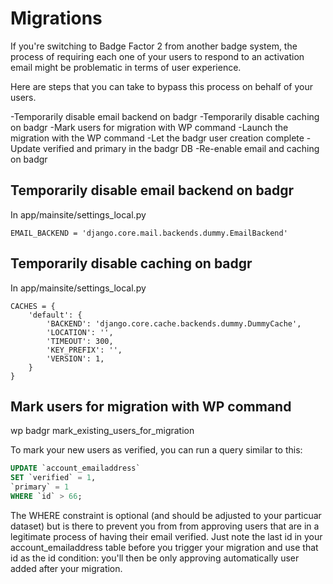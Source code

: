 # Migrations
If you're switching to Badge Factor 2 from another badge system, the process of requiring each one of your users to respond to an activation email might be problematic in terms of user experience.

Here are steps that you can take to bypass this process on behalf of your users.

-Temporarily disable email backend on badgr
-Temporarily disable caching on badgr
-Mark users for migration with WP command
-Launch the migration with the WP command
-Let the badgr user creation complete
-Update verified and primary in the badgr DB
-Re-enable email and caching on badgr

## Temporarily disable email backend on badgr
In app/mainsite/settings_local.py
```
EMAIL_BACKEND = 'django.core.mail.backends.dummy.EmailBackend'

```

## Temporarily disable caching on badgr
In app/mainsite/settings_local.py
```
CACHES = {
    'default': {
        'BACKEND': 'django.core.cache.backends.dummy.DummyCache',
        'LOCATION': '',
        'TIMEOUT': 300,
        'KEY_PREFIX': '',
        'VERSION': 1,
    }
}
```

## Mark users for migration with WP command

wp badgr mark_existing_users_for_migration

To mark your new users as verified, you can run a query similar to this:

```sql
UPDATE `account_emailaddress`
SET `verified` = 1,
`primary` = 1
WHERE `id` > 66;
```

The WHERE constraint is optional (and should be adjusted to your particuar dataset) but is there to prevent you from
from approving users that are in a legitimate process of having their email verified. Just note the last id in your account_emailaddress table before you trigger your migration and use that id as the id condition: you'll then be only approving automatically user added after your migration.
